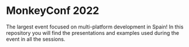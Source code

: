 # MonkeyConf 2022

The largest event focused on multi-platform development in Spain! In this repository you will find the presentations and examples used during the event in all the sessions.
